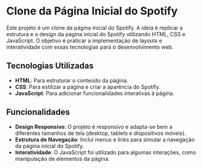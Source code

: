 # Clone da Página Inicial do Spotify

Este projeto é um clone da página inicial do Spotify. A ideia é replicar a estrutura e o design da página inicial do Spotify utilizando HTML, CSS e JavaScript. O objetivo é praticar a implementação de layouts e interatividade com essas tecnologias para o desenvolvimento web.

## Tecnologias Utilizadas

- **HTML**: Para estruturar o conteúdo da página.
- **CSS**: Para estilizar a página e criar a aparência do Spotify.
- **JavaScript**: Para adicionar funcionalidades interativas à página.

## Funcionalidades

- **Design Responsivo**: O projeto é responsivo e adapta-se bem a diferentes tamanhos de tela (desktop, tablets e dispositivos móveis).
- **Estrutura de Navegação**: Inclui menus e links para simular a navegação da página inicial do Spotify.
- **Interatividade**: O JavaScript foi utilizado para algumas interações, como manipulação de elementos da página.

